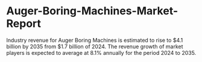 # Auger-Boring-Machines-Market-Report
Industry revenue for Auger Boring Machines is estimated to rise to $4.1 billion by 2035 from $1.7 billion of 2024. The revenue growth of market players is expected to average at 8.1% annually for the period 2024 to 2035.
